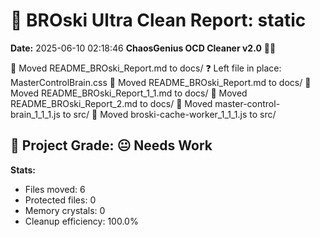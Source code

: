 # 🧹 BROski Ultra Clean Report: static
**Date:** 2025-06-10 02:18:46
**ChaosGenius OCD Cleaner v2.0** 🧠💜

📁 Moved README_BROski_Report.md to docs/
❓ Left file in place: MasterControlBrain.css
📁 Moved README_BROski_Report.md to docs/
📁 Moved README_BROski_Report_1_1.md to docs/
📁 Moved README_BROski_Report_2.md to docs/
📁 Moved master-control-brain_1_1_1.js to src/
📁 Moved broski-cache-worker_1_1_1.js to src/

## 🧠 Project Grade: 😐 Needs Work
**Stats:**
- Files moved: 6
- Protected files: 0
- Memory crystals: 0
- Cleanup efficiency: 100.0%
